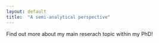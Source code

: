 ```yaml
---
layout: default
title:  "A semi-analytical perspective"
---
```


Find out more about my main reserach topic within my PhD!
